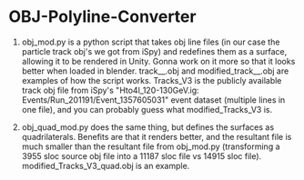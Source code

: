 # OBJ-Polyline-Converter
1) obj_mod.py is a python script that takes obj line files (in our case the particle track obj's we got from iSpy) and redefines them as a surface, allowing it to be rendered in Unity. Gonna work on it more so that it looks better when loaded in blender.
    track__.obj and modified_track__.obj are examples of how the script works. Tracks_V3 is the publicly available track obj file from iSpy's "Hto4l_120-130GeV.ig:     Events/Run_201191/Event_1357605031" event dataset (multiple lines in one file), and you can probably guess what modified_Tracks_V3 is.

2) obj_quad_mod.py does the same thing, but defines the surfaces as quadrilaterals. Benefits are that it renders better, and the resultant file is much smaller than the resultant file from obj_mod.py (transforming a 3955 sloc source obj file into a 11187 sloc file vs 14915 sloc file). modified_Tracks_V3_quad.obj is an example.
